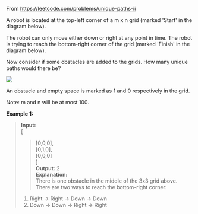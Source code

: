 From https://leetcode.com/problems/unique-paths-ii
  
A robot is located at the top-left corner of a m x n grid (marked 'Start' in the diagram below).
  
The robot can only move either down or right at any point in time. The robot is trying to reach the bottom-right corner of the grid (marked 'Finish' in the diagram below).
  
Now consider if some obstacles are added to the grids. How many unique paths would there be?
  
<img src = "https://assets.leetcode.com/uploads/2018/10/22/robot_maze.png">
  
An obstacle and empty space is marked as 1 and 0 respectively in the grid.
  
Note: m and n will be at most 100.
  
**Example 1:**
  
>**Input:**  
>[  
>>[0,0,0],  
>>[0,1,0],  
>>[0,0,0]  
>]  
>**Output:** 2  
>**Explanation:**  
>There is one obstacle in the middle of the 3x3 grid above.  
>There are two ways to reach the bottom-right corner:  
>1. Right -> Right -> Down -> Down  
>2. Down -> Down -> Right -> Right
